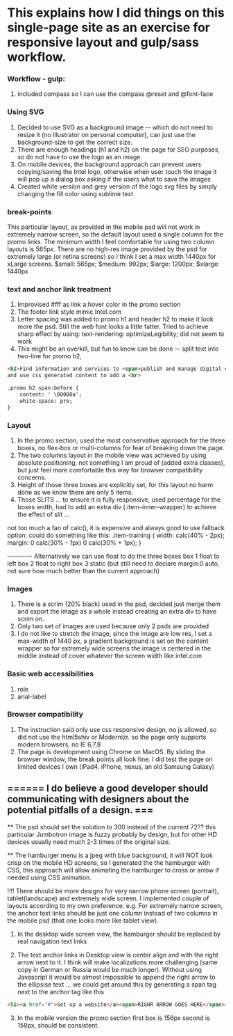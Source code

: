 # This explains how I did things on this single-page site as an exercise for responsive layout and gulp/sass workflow.

### Workflow - gulp:
1. included compass so I can use the compass @reset and @font-face

### Using SVG 
1. Decided to use SVG as a background image -- which do not need to resize it (no Illustrator on personal computer), can just use the background-size to get the correct size.
2. There are enough headings (h1 and h2) on the page for SEO purposes, so do not have to use the logo as an image.
3. On mobile devices, the background approach can prevent users copying/saving the Intel logo, otherwise when user touch the image it will pop up a dialog box asking if the users what to save the images
4. Created white version and grey version of the logo svg files by simply changing the fill color using sublime text

### break-points
This particular layout, as provided in the mobile psd will not work in extremely narrow screen, so the default layout used a single column for the promo links. The minimum width I feel comfortable for using two column layouts is 565px. There are no high-res image provided by the psd for extremely large (or retina screens) so I think I set a max width 1440px for xLarge screens.
$small: 565px;
$medium: 992px;
$large: 1200px;
$xlarge: 1440px

### text and anchor link treatment
1. Improvised #fff as link a:hover color in the promo section
2. The footer link style mimic Intel.com
3. Letter spacing was added to promo h1 and header h2 to make it look more the psd. Still the web font looks a little fatter. Tried to achieve sharp effect by using:
text-rendering: optimizeLegibility;
did not seem to work
4. This might be an overkill, but fun to know can be done -- split text into two-line for promo h2,
```html
<h2>Find information and services to <span>publish and manage digital content.</span></h2>
and use css generated content to add a <br>

.promo h2 span:before {
    content: ' \00000a';
    white-space: pre;
}
```


### Layout
1. In the promo section, used the most conservative approach for the three boxes, no flex-box or multi-columns for fear of breaking down the page.
2. The two columns layout in the mobile view was achieved by using absolute positioning, not something I am proud of (added extra classes), but just feel more comfortable this way for browser compatibility concerns.
3. Height of those three boxes are explicitly set, for this layout no harm done as we know there are only 5 items.
4. Those SLITS ... to ensure it is fully responsive, used percentage for the boxes width, had to add an extra div (.item-inner-wrapper) to achieve the effect of slit ...

not too much a fan of calc(), it is expensive and always good to use fallback option:
could do something like this:
			.item-training {
				width: calc(40% - 2px);
				margin: 0 calc(30% - 1px) 0 calc(30% + 1px);
			}

--------- Alternatively we can use float to do the three boxes
box 1 float to left
box 2 float to right
box 3 static
(but still need to declare margin:0 auto, not sure how much better than the current approach)

### Images
1. There is a scrim (20% black) used in the psd, decided just merge them and export the image as a whole instead creating an extra div to have scrim on.
2. Only two set of images are used because only 2 psds are provided
3. I do not like to stretch the image, since the image are low res, I set a max-width of 1440 px, a gradient background is set on the content wrapper so for extremely wide screens the image is centered in the middle instead of cover whatever the screen width like intel.com

### Basic web accessibilities 
1. role
2. arial-label

### Browser compatibility 
1. The instruction said only use css responsive design, no js allowed, so did not use the html5shiv or Modernizr. so the page only supports modern browsers, no IE 6,7,8
2. The page is development using Chrome on MacOS. By sliding the browser window, the break points all look fine. I did test the page on limited devices I own (iPad4, iPhone, nexus, an old Samsung Galaxy)


##  ====== I do believe a good developer should communicating with designers about the potential pitfalls of a design. ===

** The psd should set the solution to 300 instead of the current 72?? this particular Jumbotron image is fuzzy probably by design, but for other HD devices usually need much 2-3 times of the original size.


** The hamburger menu is a jpeg with blue background, it will NOT look crisp on the mobile HD screens, so I generated the the hamburger with CSS, this approach will allow animating the hamburger to cross or arrow if needed using CSS animation.


!!!! There should be more designs for very narrow phone screen (portrait), tablet(landscape) and extremely wide screen. I implemented couple of layouts according to my own preference. e.g. For extremely narrow screen, the anchor text links should be just one column instead of two columns in the mobile psd (that one looks more like tablet view).

1. In the desktop wide screen view, the hamburger should be replaced by real navigation text links

2. The text anchor links in Desktop view is center align and with the right arrow next to it. I think will make localizations more challenging (same copy in German or Russia would be much longer). Without using Javascript it would be almost impossible to append the right arrow to the ellipsise text ...
we could get around this by generating a span tag next to the anchor tag like this
```html
<li><a href="#">Set up a website</a><span>RIGHR ARROW GOES HERE</span></li>
```
3. In the mobile version the promo section first box is 156px second is 158px, should be consistent.